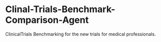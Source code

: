 # Clinal-Trials-Benchmark-Comparison-Agent
ClinicalTrials Benchmarking for the new trials for medical professionals.
